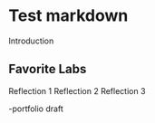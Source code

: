 # Test markdown
Introduction
## Favorite Labs
Reflection 1
Reflection 2
Reflection 3

-portfolio draft